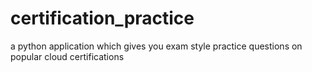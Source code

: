 # certification_practice
a python application which gives you exam style practice questions on popular cloud certifications
